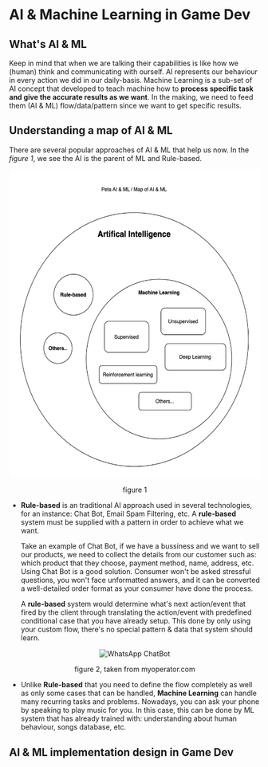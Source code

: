 # AI & Machine Learning in Game Dev
## What's AI & ML

Keep in mind that when we are talking their capabilities is like how we (human) think and communicating with ourself. AI represents our behaviour in every action we did in our daily-basis. Machine Learning is a sub-set of AI concept that developed to teach machine how to **process specific task and give the accurate results as we want**.
In the making, we need to feed them (AI & ML) flow/data/pattern since we want to get specific results.

## Understanding a map of AI & ML

There are several popular approaches of AI & ML that help us now. In the *figure 1*, we see the AI is the parent of ML and Rule-based. 

<div align="center">
<img src="ai_and_ml_map.png" alt="Map of AI & Machine Learnings" width="600" height="620" align="center">
</div>

<p align="center">figure 1</p>


- **Rule-based** is an traditional AI approach used in several technologies, for an instance: Chat Bot, Email Spam Filtering, etc. A **rule-based** system must be supplied with a pattern in order to achieve what we want.
  
  Take an example of Chat Bot, if we have a bussiness and we want to sell our products, we need to collect the details from our customer such as: which product that they choose, payment method, name, address, etc. Using Chat Bot is a good solution. Consumer won't be asked stressful questions, you won't face unformatted answers, and it can be converted a well-detailed order format as your consumer have done the process.

  A **rule-based** system would determine what's next action/event that fired by the client through translating the action/event with predefined conditional case that you have already setup. This done by only using your custom flow, there's no special pattern & data that system should learn.

<div align="center">
<img src="https://myoperator.com/blog/wp-content/uploads/2024/05/MyOperator-chatbot-platform.png" alt="WhatsApp ChatBot" width="600" height="340" align="center">
</div>

<p align="center">figure 2, taken from myoperator.com</p>

- Unlike **Rule-based** that you need to define the flow completely as well as only some cases that can be handled, **Machine Learning** can handle many recurring tasks and problems. Nowadays, you can ask your phone by speaking to play music for you. In this case, this can be done by ML system that has already trained with: understanding about human behaviour, songs database, etc.

## AI & ML implementation design in Game Dev


